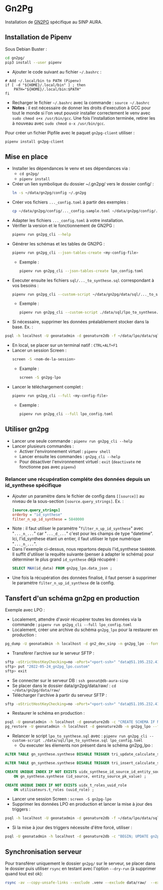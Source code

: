 # Gn2Pg

Installation de [GN2PG](https://github.com/lpoaura/GN2PG) spécifique au SINP AURA.

## Installation de Pipenv

Sous Debian Buster :
```bash
cd gn2pg/
pip3 install --user pipenv
```

- Ajouter le code suivant au fichier `~/.bashrc` :
```
# Add ~/.local/bin to PATH (Pipenv)
if [ -d "${HOME}/.local/bin" ] ; then
    PATH="${HOME}/.local/bin:$PATH"
fi
```
- Recharger le fichier `~/.bashrc` avec la commande : `source ~/.bashrc`
- **Notes** : il est nécessaire de donner les droits d'execution à GCC pour
tout le monde si l'on veut pouvoir installer correctement le venv
avec `sudo chmod o+x /usr/bin/gcc`. Une fois l'installation terminée,
retirer les à nouveau avec  `sudo chmod o-x /usr/bin/gcc`.

Pour créer un fichier Pipfile avec le paquet `gn2pg-client` utiliser :
```bash
pipenv install gn2pg-client
```

## Mise en place

- Installer les dépendances le venv et ses dépendances via :
  - `cd gn2pg/`
  - `pipenv install`
- Créer un lien symbolique du dossier ~/.gn2pg/ vers le dossier config/ :
    ```bash
    ln -s ~/data/gn2pg/config ~/.gn2pg
    ```
- Créer vos fichiers `..._config.toml` à partir des exemples :
    ```bash
    cp ~/data/gn2pg/config/..._config.sample.toml ~/data/gn2pg/config/..._config.toml
    ```
- Adapter les fichiers `..._config.toml` à votre installation.
- Vérifier la version et le fonctionnement de GN2PG :
    ```bash
    pipenv run gn2pg_cli --help
    ```
- Générer les schémas et les tables de GN2PG :
    ```bash
    pipenv run gn2pg_cli --json-tables-create <my-config-file>
    ```
    - Exemple :
        ```bash
        pipenv run gn2pg_cli --json-tables-create lpo_config.toml
        ```
- Executer ensuite les fichiers `sql/..._to_synthese.sql` correspondant à vos besoins :
    ```bash
    pipenv run gn2pg_cli --custom-script ~/data/gn2pg/data/sql/..._to_synthese.sql <my-config-file>
    ```
    - Exemple :
        ```bash
        pipenv run gn2pg_cli --custom-script ./data/sql/lpo_to_synthese.sql lpo_config.toml
        ```
- Si nécessaire, supprimer les données préalablement stocker dans la base. Ex. :
```bash
psql -h localhost -U geonatadmin -d geonature2db -f ~/data/lpo/data/sql/update/001_delete_all_lpo_data.sql
```
- En local, se placer sur un terminal natif : `CTRL+ALT+F1`
- Lancer un session Screen :
    ```bash
    screen -S <nom-de-la-session>
    ```
    - Example :
        ```bash
        screen -S gn2pg-lpo
        ```
- Lancer le téléchargement complet :
    ```bash
    pipenv run gn2pg_cli --full <my-config-file>
    ```
    - Exemple :
        ```bash
        pipenv run gn2pg_cli --full lpo_config.toml
        ```

## Utiliser gn2pg

- Lancer une seule commande : `pipenv run gn2pg_cli --help`
- Lancer plusieurs commandes :
  - Activer l'environnement virtuel : `pipenv shell`
  - Lancer ensuite les commandes : `gn2pg_cli --help`
  - Pour désactiver l'environnement virtuel :
  `exit` (`deactivate` ne fonctionne pas avec `pipenv`)

### Relancer une récupération compléte des données depuis un id_synthese spécifique

- Ajouter un paramètre dans le fichier de config dans `[[source]]` au niveau de la sous-section `[source.query_strings]`. Ex. :
    ```ini
    [source.query_strings]
    orderby = "id_synthese"
    filter_n_up_id_synthese = 5840000
    ```
- Note : il faut utiliser le paramètre "`filter_n_up_id_synthese`" avec "`..._n_...`" car "`..._d_...`" c'est pour les champs de type "datetime". Ici, l'id_synthese étant un entier, il faut utiliser le type numérique "`..._n_...`".
- Dans l'exemple ci-dessus, nous repartons depuis l'id_synthese `5840000`. Il suffit d'utiliser la requête suivante (penser à adapter le schéma) pour déterminer le plus grand `id_synthese` déjà récupéré :
    ```sql
    SELECT MAX(id_data) FROM gn2pg_lpo.data_json ;
    ```
- Une fois la récupération des données finalisé, il faut penser à supprimer le paramètre `filter_n_up_id_synthese` de la config.


## Tansfert d'un schéma gn2pg en production

Exemple avec LPO :
- Localement, attendre d'avoir récupérer toutes les données via la commande : `pipenv run gn2pg_cli --full lpo_config.toml`
- Localement, créer une archive du schéma `gn2pg_lpo` pour la restaurer en production :
```bash
pg_dump -U geonatadmin -h localhost -d gn2_dev_sinp -n gn2pg_lpo --format=c --compress=9 --file="$(date --iso-8601=date)_gn2pg_lpo.custom"
```
- Transférer l'archive sur le serveur SFTP :
```bash
sftp -oStrictHostKeyChecking=no -oPort="<port-ssh>" "data@51.195.232.41:/lpo/"
sftp> put "2022-05-24_gn2pg_lpo.custom"
sftp> exit
```
- Se connecter sur le serveur DB : `ssh geonat@db-aura-sinp`
- Se placer dans le dossier data/gn2pg/data/raw/ : `cd ~/data/gn2pg/data/raw/`
- Télécharger l'archive à partir du serveur SFTP :
```bash
sftp -oStrictHostKeyChecking=no -oPort="<port-ssh>" "data@51.195.232.41:/lpo/2022-05-24_gn2pg_lpo.custom" "2022-05-24_gn2pg_lpo.custom"
```
- Restaurer le schéma en production :
```bash
psql -U geonatadmin -h localhost -d geonature2db -c "CREATE SCHEMA IF NOT EXISTS gn2pg_lpo AUTHORIZATION geonatadmin;"
pg_restore -U geonatadmin -h localhost -d geonature2db -n gn2pg_lpo --format=c --jobs 6 "$(date --iso-8601=date)_gn2pg_lpo.custom"
```
- Relancer le script `lpo_to_synthese.sql` avec : `pipenv run gn2pg_cli --custom-script ./data/sql/lpo_to_synthese.sql lpo_config.toml`
    - Ou executer les élements non présent dans le schéma gn2pg_lpo :
```sql
ALTER TABLE gn_synthese.synthese DISABLE TRIGGER tri_update_calculate_sensitivity ;

ALTER TABLE gn_synthese.synthese DISABLE TRIGGER tri_insert_calculate_sensitivity ;

CREATE UNIQUE INDEX IF NOT EXISTS uidx_synthese_id_source_id_entity_source_pk_value
    ON gn_synthese.synthese (id_source, entity_source_pk_value) ;

CREATE UNIQUE INDEX IF NOT EXISTS uidx_t_roles_uuid_role
    ON utilisateurs.t_roles (uuid_role) ;
```
- Lancer une session Screen : `screen -S gn2pg-lpo`
- Supprimer les données LPO en production et lancer la mise à jour des triggers :
```bash
psql -h localhost -U geonatadmin -d geonature2db -f ~/data/lpo/data/sql/update/001_delete_all_lpo_data.sql
```
- Si la mise à jour des triggers nécessite d'être forcé, utiliser :
```bash
psql -U geonatadmin -h localhost -d geonature2db -c "BEGIN; UPDATE gn2pg_lpo.data_json SET id_data = id_data; COMMIT;"
```

## Synchronisation serveur

Pour transférer uniquement le dossier `gn2pg/` sur le serveur, se placer dans le dossier puis utiliser `rsync` en testant avec l'option `--dry-run` (à supprimer quand tout est ok):

```bash
rsync -av --copy-unsafe-links --exclude .venv --exclude data/raw/  --exclude config/log/ --exclude *_config.toml --exclude .gitignore ./ geonat@<ip-serveur>:~/data/gn2pg/ --dry-run
```
